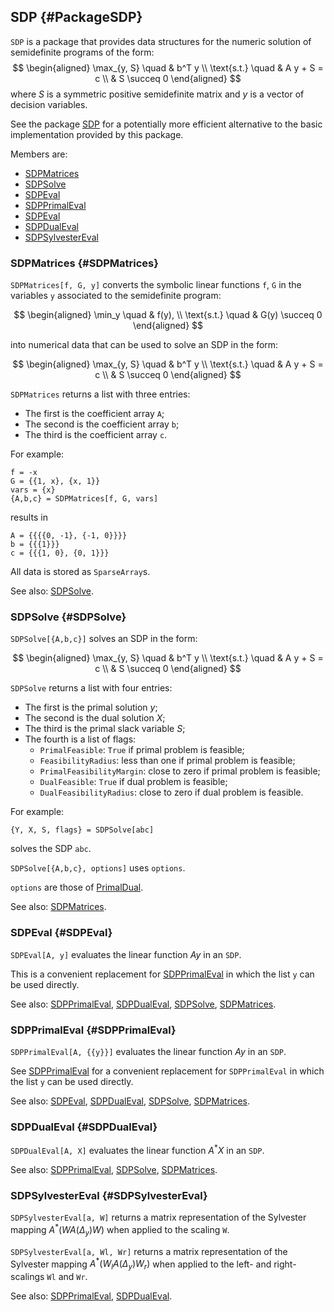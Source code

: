 ## SDP {#PackageSDP}

`SDP` is a package that provides data structures for the numeric solution
of semidefinite programs of the form:
$$
\begin{aligned}
  \max_{y, S} \quad & b^T y \\
  \text{s.t.} \quad & A y + S = c \\
                    & S \succeq 0
\end{aligned}
$$
where $S$ is a symmetric positive semidefinite matrix and $y$ is a
vector of decision variables.

See the package [SDP](#PackageSDP) for a potentially more efficient
alternative to the basic implementation provided by this package.

Members are:

* [SDPMatrices](#SDPMatrices)
* [SDPSolve](#SDPSolve)
* [SDPEval](#SDPEval)
* [SDPPrimalEval](#SDPPrimalEval)
* [SDPEval](#SDPEval)
* [SDPDualEval](#SDPDualEval)
* [SDPSylvesterEval](#SDPSylvesterEval)

### SDPMatrices {#SDPMatrices}

`SDPMatrices[f, G, y]` converts the symbolic linear functions `f`,
`G` in the variables `y` associated to the semidefinite program:

$$
\begin{aligned} 
  \min_y \quad & f(y), \\
  \text{s.t.} \quad & G(y) \succeq 0
\end{aligned}
$$

into numerical data that can be used to solve an SDP in the form:

$$
\begin{aligned}
  \max_{y, S} \quad & b^T y \\
  \text{s.t.} \quad & A y + S = c \\
                    & S \succeq 0
\end{aligned}
$$

`SDPMatrices` returns a list with three entries:

- The first is the coefficient array `A`;
- The second is the coefficient array `b`;
- The third is the coefficient array `c`.

For example:

	f = -x
	G = {{1, x}, {x, 1}}
	vars = {x}
	{A,b,c} = SDPMatrices[f, G, vars]

results in

	A = {{{{0, -1}, {-1, 0}}}}
	b = {{{1}}}
	c = {{{1, 0}, {0, 1}}}

All data is stored as `SparseArray`s.

See also:
[SDPSolve](#SDPSolve).

### SDPSolve {#SDPSolve}

`SDPSolve[{A,b,c}]` solves an SDP in the form:

$$
\begin{aligned}
  \max_{y, S} \quad & b^T y \\
  \text{s.t.} \quad & A y + S = c \\
                    & S \succeq 0
\end{aligned}
$$

`SDPSolve` returns a list with four entries:

- The first is the primal solution $y$;
- The second is the dual solution $X$;
- The third is the primal slack variable $S$;
- The fourth is a list of flags:
    - `PrimalFeasible`: `True` if primal problem is feasible;
    - `FeasibilityRadius`: less than one if primal problem is feasible;
    - `PrimalFeasibilityMargin`: close to zero if primal problem is feasible;
    - `DualFeasible`: `True` if dual problem is feasible;
    - `DualFeasibilityRadius`: close to zero if dual problem is feasible. 

For example:

    {Y, X, S, flags} = SDPSolve[abc]
	
solves the SDP `abc`.

`SDPSolve[{A,b,c}, options]` uses `options`.

`options` are those of [PrimalDual](#PrimalDual).

See also:
[SDPMatrices](#SDPMatrices).

### SDPEval {#SDPEval}

`SDPEval[A, y]` evaluates the linear function $A y$ in an `SDP`.

This is a convenient replacement for [SDPPrimalEval](#SDPPrimalEval) in which the list `y` can be used directly.

See also:
[SDPPrimalEval](#SDPPrimalEval),
[SDPDualEval](#SDPDualEval),
[SDPSolve](#SDPSolve),
[SDPMatrices](#SDPMatrices).

### SDPPrimalEval {#SDPPrimalEval}

`SDPPrimalEval[A, {{y}}]` evaluates the linear function $A y$ in an `SDP`.

See [SDPPrimalEval](#SDPPrimalEval) for a convenient replacement for `SDPPrimalEval` in which the list `y` can be used directly.

See also:
[SDPEval](#SDPEval),
[SDPDualEval](#SDPDualEval),
[SDPSolve](#SDPSolve),
[SDPMatrices](#SDPMatrices).

### SDPDualEval {#SDPDualEval}

`SDPDualEval[A, X]` evaluates the linear function $A^* X$ in an `SDP`.

See also:
[SDPPrimalEval](#SDPPrimalEval),
[SDPSolve](#SDPSolve),
[SDPMatrices](#SDPMatrices).

### SDPSylvesterEval {#SDPSylvesterEval}

`SDPSylvesterEval[a, W]` returns a matrix
representation of the Sylvester mapping $A^* (W A (\Delta_y) W)$
when applied to the scaling `W`.

`SDPSylvesterEval[a, Wl, Wr]` returns a matrix
representation of the Sylvester mapping $A^* (W_l A (\Delta_y) W_r)$
when applied to the left- and right-scalings `Wl` and `Wr`.

See also:
[SDPPrimalEval](#SDPPrimalEval),
[SDPDualEval](#SDPDualEval).

